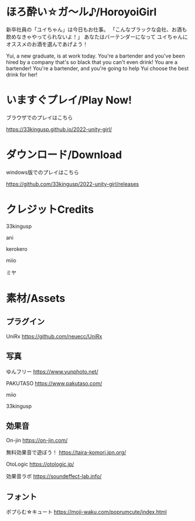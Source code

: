 # ほろ酔い☆ガ～ル♪/HoroyoiGirl
新卒社員の「ユイちゃん」は今日もお仕事。 「こんなブラックな会社、お酒も飲めなきゃやってられないよ！」 あなたはバーテンダーになって ユイちゃんにオススメのお酒を選んであげよう！

Yui, a new graduate, is at work today. You're a bartender and you've been hired by a company that's so black that you can't even drink! You are a bartender! You're a bartender, and you're going to help Yui choose the best drink for her!

# いますぐプレイ/Play Now!
ブラウザでのプレイはこちら

https://33kingusp.github.io/2022-unity-girl/

# ダウンロード/Download
windows版でのプレイはこちら

https://github.com/33kingusp/2022-unity-girl/releases

# クレジットCredits
33kingusp

ani

kerokero

miio

ミヤ

# 素材/Assets
## プラグイン
UniRx https://github.com/neuecc/UniRx

## 写真				
ゆんフリー	https://www.yunphoto.net/		

PAKUTASO	https://www.pakutaso.com/		

miio			

33kingusp			
				
## 効果音				
On-jin	https://on-jin.com/		

無料効果音で遊ぼう！	https://taira-komori.jpn.org/		

OtoLogic	https://otologic.jp/		

効果音ラボ	https://soundeffect-lab.info/		
				
## フォント
ポプらむ☆キュート	https://moji-waku.com/poprumcute/index.html	
